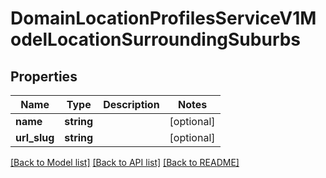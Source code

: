# DomainLocationProfilesServiceV1ModelLocationSurroundingSuburbs

## Properties
Name | Type | Description | Notes
------------ | ------------- | ------------- | -------------
**name** | **string** |  | [optional] 
**url_slug** | **string** |  | [optional] 

[[Back to Model list]](../../README.md#documentation-for-models) [[Back to API list]](../../README.md#documentation-for-api-endpoints) [[Back to README]](../../README.md)

